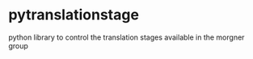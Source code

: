 # pytranslationstage

python library to control the translation stages available in the morgner group